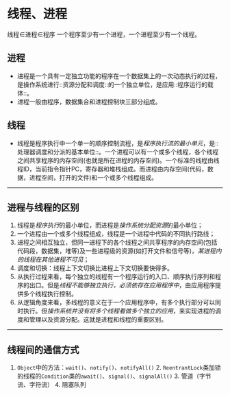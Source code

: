 # 线程、进程
线程∈进程∈程序
一个程序至少有一个进程，一个进程至少有一个线程。

## 进程
- 进程是一个具有一定独立功能的程序在一个数据集上的一次动态执行的过程，是操作系统进行::资源分配和调度::的一个独立单位，是应用::程序运行的载体::。
- 进程一般由程序，数据集合和进程控制块三部分组成。

## 线程
- 线程是程序执行中一个单一的顺序控制流程，是*程序执行流的最小单元*，是::处理器调度和分派的基本单位::。一个进程可以有一个或多个线程，各个线程之间共享程序的内存空间(也就是所在进程的内存空间)。一个标准的线程由线程ID，当前指令指针PC，寄存器和堆栈组成。而进程由内存空间(代码，数据，进程空间，打开的文件)和一个或多个线程组成。

---
## 进程与线程的区别
1. 线程是*程序执行*的最小单位，而进程是*操作系统分配资源*的最小单位；
2. 一个进程由一个或多个线程组成，线程是一个进程中代码的不同执行路线；
3. 进程之间相互独立，但同一进程下的各个线程之间共享程序的内存空间(包括代码段，数据集，堆等)及一些进程级的资源(如打开文件和信号等)，*某进程内的线程在其他进程不可见*；
4. 调度和切换：线程上下文切换比进程上下文切换要快得多。
5. 从执行过程来看，每个独立的线程有一个程序运行的入口、顺序执行序列和程序的出口。但是*线程不能够独立执行，必须依存在应用程序中*，由应用程序提供多个线程执行控制。
6. 从逻辑角度来看，多线程的意义在于一个应用程序中，有多个执行部分可以同时执行。但*操作系统并没有将多个线程看做多个独立的应用*，来实现进程的调度和管理以及资源分配。这就是进程和线程的重要区别。
---- 
## 线程间的通信方式
1. `Object`中的方法：`wait()`、`notify()`、`notifyAll()`
	2. `ReentrantLock`类加锁的线程的`Condition`类的`await()`、`signal()`、`signalAll()`
	3. 管道（字节流、字符流）
	4. 阻塞队列